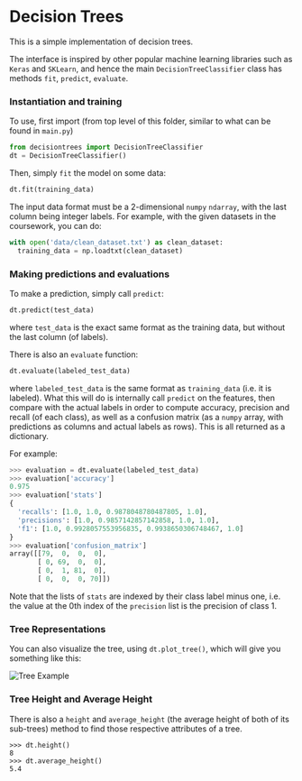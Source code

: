 # Decision Trees

This is a simple implementation of decision trees.


The interface is inspired by other popular machine learning libraries such as `Keras` and `SKLearn`, and hence the main `DecisionTreeClassifier` class has methods `fit`, `predict`, `evaluate`.

### Instantiation and training

To use, first import (from top level of this folder, similar to what can be found in `main.py`)

```python
from decisiontrees import DecisionTreeClassifier
dt = DecisionTreeClassifier()
```

Then, simply `fit` the model on some data:

```python
dt.fit(training_data)
```

The input data format must be a 2-dimensional `numpy` `ndarray`, with the last column being integer labels. For example, with the given datasets in the coursework, you can do:

```python
with open('data/clean_dataset.txt') as clean_dataset:
  training_data = np.loadtxt(clean_dataset)
```

### Making predictions and evaluations

To make a prediction, simply call `predict`:

```python
dt.predict(test_data)
```
where `test_data` is the exact same format as the training data, but without the last column (of labels).

There is also an `evaluate` function:

```python
dt.evaluate(labeled_test_data)
```
where `labeled_test_data` is the same format as `training_data` (i.e. it is labeled). What this will do is internally call `predict` on the features, then compare with the actual labels in order to compute accuracy, precision and recall (of each class), as well as a confusion matrix (as a `numpy` array, with predictions as columns and actual labels as rows). This is all returned as a dictionary.

For example:

```python
>>> evaluation = dt.evaluate(labeled_test_data)
>>> evaluation['accuracy']
0.975
>>> evaluation['stats']
{
  'recalls': [1.0, 1.0, 0.9878048780487805, 1.0],
  'precisions': [1.0, 0.9857142857142858, 1.0, 1.0],
  'f1': [1.0, 0.9928057553956835, 0.9938650306748467, 1.0]
}
>>> evaluation['confusion_matrix']
array([[79,  0,  0,  0],
       [ 0, 69,  0,  0],
       [ 0,  1, 81,  0],
       [ 0,  0,  0, 70]])
```

Note that the lists of `stats` are indexed by their class label minus one, i.e. the value at the 0th index of the `precision` list is the precision of class 1.

### Tree Representations

You can also visualize the tree, using `dt.plot_tree()`, which will give you something like this:

![Tree Example](images/tree.png)

### Tree Height and Average Height

There is also a `height` and `average_height` (the average height of both of its sub-trees) method to find those respective attributes of a tree.

```
>>> dt.height()
8
>>> dt.average_height()
5.4
```
